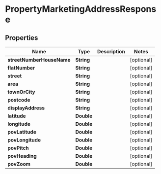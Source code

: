 

# PropertyMarketingAddressResponse


## Properties

| Name | Type | Description | Notes |
|------------ | ------------- | ------------- | -------------|
|**streetNumberHouseName** | **String** |  |  [optional] |
|**flatNumber** | **String** |  |  [optional] |
|**street** | **String** |  |  [optional] |
|**area** | **String** |  |  [optional] |
|**townOrCity** | **String** |  |  [optional] |
|**postcode** | **String** |  |  [optional] |
|**displayAddress** | **String** |  |  [optional] |
|**latitude** | **Double** |  |  [optional] |
|**longitude** | **Double** |  |  [optional] |
|**povLatitude** | **Double** |  |  [optional] |
|**povLongitude** | **Double** |  |  [optional] |
|**povPitch** | **Double** |  |  [optional] |
|**povHeading** | **Double** |  |  [optional] |
|**povZoom** | **Double** |  |  [optional] |



